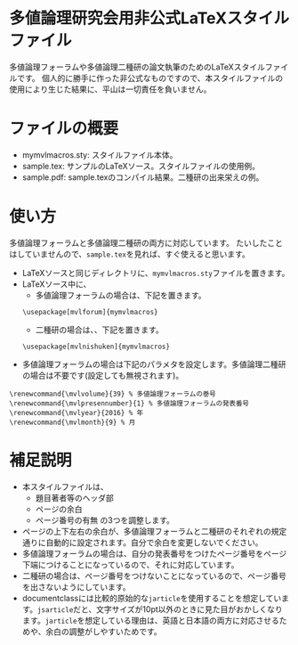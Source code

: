 # 多値論理研究会用非公式LaTeXスタイルファイル

多値論理フォーラムや多値論理二種研の論文執筆のためのLaTeXスタイルファイルです。
個人的に勝手に作った非公式なものですので、本スタイルファイルの使用により生じた結果に、平山は一切責任を負いません。

# ファイルの概要

- mymvlmacros.sty: スタイルファイル本体。
- sample.tex: サンプルのLaTeXソース。スタイルファイルの使用例。
- sample.pdf: sample.texのコンパイル結果。二種研の出来栄えの例。

# 使い方

多値論理フォーラムと多値論理二種研の両方に対応しています。
たいしたことはしていませんので、`sample.tex`を見れば、すぐ使えると思います。

- LaTeXソースと同じディレクトリに、`mymvlmacros.sty`ファイルを置きます。
- LaTeXソース中に、
  - 多値論理フォーラムの場合は、下記を置きます。
  ```
  \usepackage[mvlforum]{mymvlmacros}
  ```
  - 二種研の場合は、、下記を置きます。
  ```
  \usepackage[mvlnishuken]{mymvlmacros}
  ```
- 多値論理フォーラムの場合は下記のパラメタを設定します。多値論理二種研の場合は不要です(設定しても無視されます)。
```
\renewcommand{\mvlvolume}{39} % 多値論理フォーラムの巻号
\renewcommand{\mvlpresennumber}{1} % 多値論理フォーラムの発表番号
\renewcommand{\mvlyear}{2016} % 年
\renewcommand{\mvlmonth}{9} % 月
```

# 補足説明

- 本スタイルファイルは、
  - 題目著者等のヘッダ部
  - ページの余白
  - ページ番号の有無
  の3つを調整します。
- ページの上下左右の余白が、多値論理フォーラムと二種研のそれぞれの規定通りに自動的に設定されます。自分で余白を変更しないでください。
- 多値論理フォーラムの場合は、自分の発表番号をつけたページ番号をページ下端につけることになっているので、それに対応しています。
- 二種研の場合は、ページ番号をつけないことになっているので、ページ番号を出さないようにしています。
- documentclassには比較的原始的な`jarticle`を使用することを想定しています。`jsarticle`だと、文字サイズが10pt以外のときに見た目がおかしくなります。`jarticle`を想定している理由は、英語と日本語の両方に対応させるためや、余白の調整がしやすいためです。

